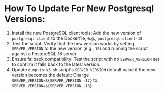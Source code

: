 # How To Update For New Postgresql Versions:

1. Install the new PostgreSQL client tools:
   Add the new version of `postgresql-client` to the Dockerfile, e.g., `postgresql-client-18`.
2. Test the script:
   Verify that the new version works by setting `SERVER_VERSION` to the new version (e.g., `18`)
   and running the script against a PostgreSQL 18 server.
3. Ensure fallback compatibility:
   Test the script with no `SERVER_VERSION` set to confirm it falls back to the latest version.
4. Update `dump-to-s3.sh` script's `SERVER_VERSION` default value if the new version becomes the default:
   Change `SERVER_VERSION=${SERVER_VERSION:-17}` to `SERVER_VERSION=${SERVER_VERSION:-18}`.
